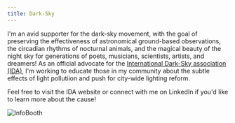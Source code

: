 ```yaml
---
title: Dark-Sky
---
```


I'm an avid supporter for the dark-sky movement, with the goal of preserving the effectiveness of astronomical ground-based observations, the circadian rhythms of nocturnal animals, and the magical beauty of the night sky for generations of poets, musicians, scientists, artists, and dreamers!
As an official advocate for the [International Dark-Sky association (IDA)](https://www.darksky.org/), 
I'm working to educate those in my community about the subtle effects of light pollutiion and push for city-wide lighting reform.

Feel free to visit the IDA website or connect with me on LinkedIn if you'd like to learn more about the cause!

![InfoBooth](/darksky1.png)


